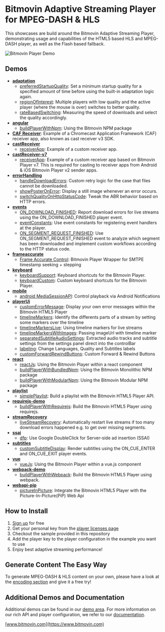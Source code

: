# Bitmovin Adaptive Streaming Player for MPEG-DASH & HLS
This showcases are build around the Bitmovin Adaptive Streaming Player, demonstrating usage and capabilities of the HTML5 based HLS and MPEG-DASH player, as well as the Flash based fallback.

![Bitmovin Player Demo](images/background.png?style=centerme "Bitmovin HTML5 Player Demo Page")

## Demos
* [**adaptation**](adaptation/)
    * [preferredStartupQuality](adaptation/preferredStartupQuality.js): Set a minimum startup quality for a specified amount of time before using the built-in adaptation logic again.
    * [regionOfInterest](adaptation/regionOfInterest.html): Multiple players with low quality and the active player (where the mouse is over) switches to better quality.
    * [rateBasedSwitching](adaptation/rateBasedSwitching.js): Measuring the speed of downloads and select the quality accordingly.
* [**angular**](angular/)
    * [buildPlayerWithNpm](angular/src/app/bitmovin-player/bitmovin-player.component.ts): Using the Bitmovin NPM package
* [**CAF Receiver**](https://github.com/bitmovin/bitmovin-player-caf-receiver): Example of a Chromecast Application Framework (CAF) receiver app, also known as cast receiver v3 SDK.
* [**castReceiver**](castReceiver/)
    * [receiverApp](castReceiver/receiverApp.html): Example of a custom receiver app.
* [**castReceiver-v7**](castReceiver/)
    * [receiverApp](castReceiver-v7/receiverApp.html): Example of a custom receiver app based on Bitmovin Player v7. This is required for casting to receiver apps from Android & iOS Bitmovin Player v2 sender apps.
* [**errorHandling**](errorhandling/)
    * [handleDownloadErrors](errorhandling/handleDownloadErrors.html): Custom retry logic for the case that files cannot be downloaded.
    * [showPosterOnError](errorhandling/showPosterOnError.html): Display a still image whenever an error occurs.
    * [switchQualityOnHttpStatusCode](errorhandling/switchQualityOnHttpStatusCode.html): Tweak the ABR behavior based on HTTP errors.
* [**events**](events/)
    * [ON_DOWNLOAD_FINISHED](events/onDownloadFinished.html): Report download errors for live streams using the ON_DOWNLOAD_FINISHED player event.
    * [eventConstants](events/eventConstants.html): Use event constants for registering event handlers at the player.
    * [ON_SEGMENT_REQUEST_FINISHED](events/onSegmentRequestFinished.html): Use ON_SEGMENT_REQUEST_FINISHED event to analyze which segment has been downloaded and implement custom workflows according to the HTTP status code.
* [**frameaccurate**](frameaccurate/)
    * [Frame Accurate Control](frameaccurate/js/FrameAccurateControls.ts): Bitmovin Player Wrapper for SMTPE timestamp seeking + stepping
* [**keyboard**](keyboard/)
   * [keyboardSupport](keyboard/keyboardSupport.html): Keyboard shortcuts for the Bitmovin Player.
   * [keyboardCustom](keyboard/keyboardCustom.html): Custom keyboard shortcuts for the Bitmovin Player.
* [**mobile**](mobile/)
   * [android MediaSessionAPI](mobile/androidMediaSessionAPI.html): Control playback via Android Notifications
* [**playerUi**](playerUi/)
   * [customErrorMessage](playerUi/customErrorMessage.html): Display your own error messages within the Bitmovin HTML5 Player
   * [timelineMarkers](playerUi/timelineMarkers.html): Identify the differents parts of a stream by setting some markers over the timeline
   * [timelineMarkersLive](playerUi/timelineMarkersLive.html): Using timeline markers for live streams
   * [timelineMarkersWithImages](playerUi/timelineMarkersWithImages.html): Passing imageUrl with timeline marker
   * [separatedSubtitleAudioSettings](playerUi/separatedAudioSubtitleSettings.html): Extracted audio tracks and subtitle settings from the settings panel direct into the controlBar
   * [labeling](playerUi/labeling.html): Change Languages, Quality and Subtitles labels
   * [customForwardRewindButtons](playerUi/customForwardRewindButtons.html): Custom Forward & Rewind Buttons
* [**react**](react/)
    * [reactJs](react/reactjs.html): Using the Bitmovin Player within a react component
    * [buildPlayerWithBundledNpm](react/bundled-player/src/bitmovinPlayer.js): Using the Bitmovin Monolithic NPM package
    * [buildPlayerWithModularNpm](react/modular-player/src/bitmovinPlayer.js): Using the Bitmovin Modular NPM package
* [**playlist**](playlist/)
    * [simplePlaylist](playlist/simplePlaylist.html): Build a playlist with the Bitmovin HTML5 Player API.
* [**requirejs-demo**](requirejs-demo/)
    * [buildPlayerWithRequirejs](requirejs-demo/buildPlayerWithRequirejs.html): Build the Bitmovin HTML5 Player using requirejs.
* [**streamRecovery**](streamRecovery/)
    * [liveStreamRecovery](streamRecovery/liveStreamRecovery.js): Automatically restart live streams if too many download errors happened e.g. to get over missing segments.
* [**ssai**](ssai/)
    * [dfp](ssai/dfp/): Use Google DoubleClick for Server-side ad insertion (SSAI)
* [**subtitles**](subtitles/)
    * [customSubtitleDisplay](subtitles/customSubtitleDisplay.js): Render subtitles using the ON_CUE_ENTER and ON_CUE_EXIT player events.
* [**vue**](vue)
    * [vueJs](vue/vuejs.html): Using the Bitmovin Player within a vue.js component
* [**webpack-demo**](webpack-demo/)
    * [buildPlayerWithWebpack](webpack-demo/buildPlayerWithWebpack.html): Build the Bitmovin HTML5 Player using webpack.
* [**webapi-pip**](webapi-pip/)
    * [pictureInPicture](webapi-pip/index.html): Integrate the Bitmovin HTML5 Player with the Picture-In-Picture(PiP) Web Api

## How to Install

1. [Sign up](https://bitmovin.com/dashboard/signup) for free
2. Get your personal key from the [player licenses page](https://bitmovin.com/dashboard/player/licenses/)
3. Checkout the sample provided in this repository
4. Add the player key to the player configuration in the example you want to use
5. Enjoy best adaptive streaming performance!

## Generate Content The Easy Way

To generate MPEG-DASH & HLS content on your own, please have a look at the [encoding section](https://bitmovin.com/docs/encoding) and give it a free try!

## Additional Demos and Documentation

Additional demos can be found in our [demo area](https://bitmovin.com/demos/). For more information on our rich API and player configuration, we refer to our [documentation](https://bitmovin.com/docs/player).

[www.bitmovin.com](https://www.bitmovin.com)<br>
